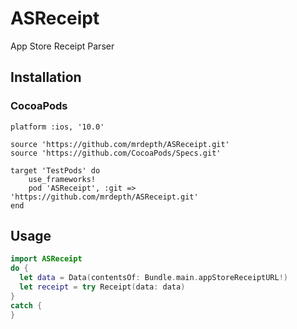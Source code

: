 # ASReceipt
App Store Receipt Parser

## Installation

### CocoaPods
```
platform :ios, '10.0'

source 'https://github.com/mrdepth/ASReceipt.git'
source 'https://github.com/CocoaPods/Specs.git'

target 'TestPods' do
	use_frameworks!
	pod 'ASReceipt', :git => 'https://github.com/mrdepth/ASReceipt.git'
end
```

## Usage
```swift
import ASReceipt
do {
  let data = Data(contentsOf: Bundle.main.appStoreReceiptURL!)
  let receipt = try Receipt(data: data)
}
catch {
}
```

